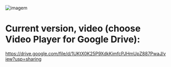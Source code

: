 ![imagem](https://user-images.githubusercontent.com/15989933/156068528-9c3d45a9-64ab-479f-9e2b-fbe97fe089b2.png)
# Current version, video (choose Video Player for Google Drive):
https://drive.google.com/file/d/1UKtX0K25P9XdkKimfcPJHmUpZ887PwaJ/view?usp=sharing
